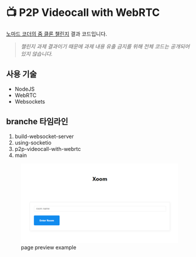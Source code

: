 # 📺 P2P Videocall with WebRTC

[노마드 코더의 줌 클론 챌린지](https://nomadcoders.co/noom-challenge) 결과 코드입니다.


> _챌린지 과제 결과이기 때문에 과제 내용 유출 금지를 위해 전체 코드는 공개되어 있지 않습니다._


## 사용 기술
- NodeJS
- WebRTC
- Websockets


## branche 타임라인
1. build-websocket-server
2. using-socketio
3. p2p-videocall-with-webrtc
4. main

<figure>
  <img src="./__preview.png" alt="preview main image"></img>
  <figcaption>page preview example</figcaption>
</figure>
